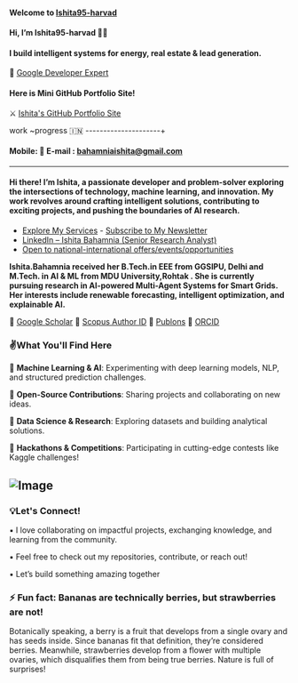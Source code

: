 
    
#### Welcome to [Ishita95-harvad](https://github.com/Ishita95-harvad)
 
 
   #### Hi, I’m Ishita95-harvad 🎀🎀

   
#### I build intelligent systems for energy, real estate & lead generation.  
 🎈 [Google Developer Expert](https://g.dev/ishitabahammnia) 
   
 #### Here is Mini GitHub Portfolio Site!
 ⚔ [Ishita's GitHub Portfolio Site](https://github.com/Ishita95-harvad/Ishita95-harvad-Ishita-ai-portfolio.github.io)

 work ~progress 🇮🇳 
---------------------+
#### Mobile: 📱 E-mail : bahamniaishita@gmail.com

 ---
     
#### Hi there! I’m Ishita, a passionate developer and problem-solver exploring the intersections of technology, machine learning, and innovation. My work revolves around crafting intelligent solutions, contributing to exciting projects, and pushing the boundaries of AI research.
  
 -  [Explore My Services](https://www.linkedin.com/services/page/942495333429368567/) - [Subscribe to My Newsletter](https://www.linkedin.com/newsletters/ishita-bahamnia-7269213550366089216/)
-  [LinkedIn – Ishita Bahamnia (Senior Research Analyst)](https://www.linkedin.com/in/-ishitabahamnia-seniorresearchanalyst)
-  [Open to national-international offers/events/opportunities](https://www.india.gov.in/)

**Ishita.Bahamnia received her B.Tech.in EEE from GGSIPU, Delhi and M.Tech. in AI & ML  from MDU University,Rohtak . She is currently pursuing research in AI-powered Multi-Agent Systems for Smart Grids. Her interests include renewable forecasting, intelligent optimization, and explainable AI.**

🔗 [Google Scholar](https://scholar.google.com/citations?view_op=new_profile&hl=id) 🔗 [Scopus Author ID](https://www.scopus.com/authid/detail.uri?authorId=XXXXXX)  🔗 [Publons](https://www.webofscience.com/wos/author/record/NUQ-4268-2025)  🔗 [ORCID](https://orcid.org/0009-0006-6433-0895)


### ✌What You'll Find Here 
🔹 **Machine Learning & AI**: Experimenting with deep learning models, NLP, and structured prediction challenges.

🔹 **Open-Source Contributions**: Sharing projects and collaborating on new ideas.

🔹 **Data Science & Research**: Exploring datasets and building analytical solutions.

🔹 **Hackathons & Competitions**: Participating in cutting-edge contests like Kaggle challenges!

![Image](https://trinitylifesciences.com/wp-content/uploads/2023/06/AIML-101-web.jpg)
-------------

### 💡Let's Connect!

 ▪ I love collaborating on impactful projects, exchanging knowledge, and learning from the community.

▪ Feel free to check out my repositories, contribute, or reach out!

▪ Let’s build something amazing together



### ⚡ Fun fact: Bananas are technically berries, but strawberries are not!
Botanically speaking, a berry is a fruit that develops from a single ovary and has seeds inside. Since bananas fit that definition, they’re considered berries. Meanwhile, strawberries develop from a flower with multiple ovaries, which disqualifies them from being true berries. Nature is full of surprises!


<!---
Ishita95-harvad/Ishita95-harvad is a ✨ special ✨ repository because its `README.md` (this file) appears on your GitHub profile.
You can click the Preview link to take a look at your changes.
--->

